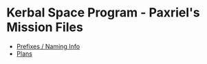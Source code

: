 # Kerbal Space Program - Paxriel's Mission Files

* [Prefixes / Naming Info](./naming)
* [Plans](./plans)
